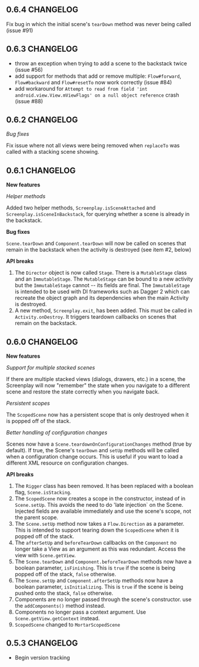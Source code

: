 ## 0.6.4 CHANGELOG

Fix bug in which the initial scene's `tearDown` method was never being called (issue #91)

## 0.6.3 CHANGELOG

- throw an exception when trying to add a scene to the backstack twice (issue #56)
- add support for methods that add or remove multiple: `Flow#forward`, `Flow#backward` and `Flow#resetTo` now work correctly (issue #84)
- add workaround for `Attempt to read from field 'int android.view.View.mViewFlags' on a null object reference` crash (issue #88)

## 0.6.2 CHANGELOG

*Bug fixes*

Fix issue where not all views were being removed when `replaceTo` was called with a stacking scene
showing.

## 0.6.1 CHANGELOG

**New features**

*Helper methods*

Added two helper methods, `Screenplay.isSceneAttached` and `Screenplay.isSceneInBackstack`, for
querying whether a scene is already in the backstack.

**Bug fixes**

`Scene.tearDown` and `Component.tearDown` will now be called on scenes that remain in the backstack
when the activity is destroyed (see item #2, below)

**API breaks**

1. The `Director` object is now called `Stage`. There is a `MutableStage` class and an
`ImmutableStage`. The `MutableStage` can be bound to a new activity but the `ImmutableStage` cannot
-- its fields are final. The `ImmutableStage` is intended to be used with DI frameworks such
as Dagger 2 which can recreate the object graph and its dependencies when the main Activity is
destroyed.
2. A new method, `Screenplay.exit`, has been added. This must be called in `Activity.onDestroy`. It
triggers teardown callbacks on scenes that remain on the backstack.

## 0.6.0 CHANGELOG

**New features**

*Support for multiple stacked scenes*

If there are multiple stacked views (dialogs, drawers, etc.) in a scene, the Screenplay will now
"remember" the state when you navigate to a different scene and restore the state correctly when you
navigate back.

*Persistent scopes*

The `ScopedScene` now has a persistent scope that is only destroyed when it is popped off of the
stack.

*Better handling of configuration changes*

Scenes now have a `Scene.teardownOnConfigurationChanges` method (true by default). If true, the
Scene's `tearDown` and `setUp` methods will be called when a configuration change occurs. This is
useful if you want to load a different XML resource on configuration changes.

**API breaks**

1. The `Rigger` class has been removed. It has been replaced with a boolean flag, `Scene.isStacking`.
2. The `ScopedScene` now creates a scope in the constructor, instead of in `Scene.setUp`. This
avoids the need to do 'late injection` on the Scene. Injected fields are available immediately and
use the scene's scope, not the parent scope.
3. The `Scene.setUp` method now takes a `Flow.Direction` as a parameter. This is intended to support
tearing down the `ScopedScene` when it is popped off of the stack.
4. The `afterSetUp` and `beforeTearDown` callbacks on the `Component` no longer take a View as an
argument as this was redundant. Access the view with `Scene.getView`.
5. The `Scene.tearDown` and `Component.beforeTearDown` methods now have a boolean parameter,
`isFinishing`. This is `true` if the scene is being popped off of the stack, `false` otherwise.
5. The `Scene.setUp` and `Component.afterSetUp` methods now have a boolean parameter,
`isInitializing`. This is `true` if the scene is being pushed onto the stack, `false` otherwise.
6. Components are no longer passed through the scene's constructor. use the `addComponents()` method
instead.
7. Components no longer pass a context argument. Use `Scene.getView.getContext` instead.
8. `ScopedScene` changed to `MortarScopedScene`


## 0.5.3 CHANGELOG

- Begin version tracking